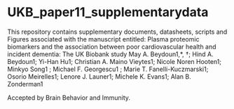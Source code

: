 # UKB_paper11_supplementarydata

This repository contains supplementary documents, datasheets, scripts and Figures associated with the manuscript entitled:
Plasma proteomic biomarkers and the association between poor cardiovascular health and incident dementia: The UK Biobank study
May A. Beydoun1,*, †; Hind A. Beydoun1; Yi-Han Hu1; Christian A. Maino Vieytes1; Nicole Noren Hooten1; Minkyo Song1 ; Michael F. Georgescu1 ; Marie T. Fanelli-Kuczmarski1; Osorio Meirelles1; Lenore J. Launer1; Michele K. Evans1; Alan B. Zonderman1

Accepted by Brain Behavior and Immunity. 
